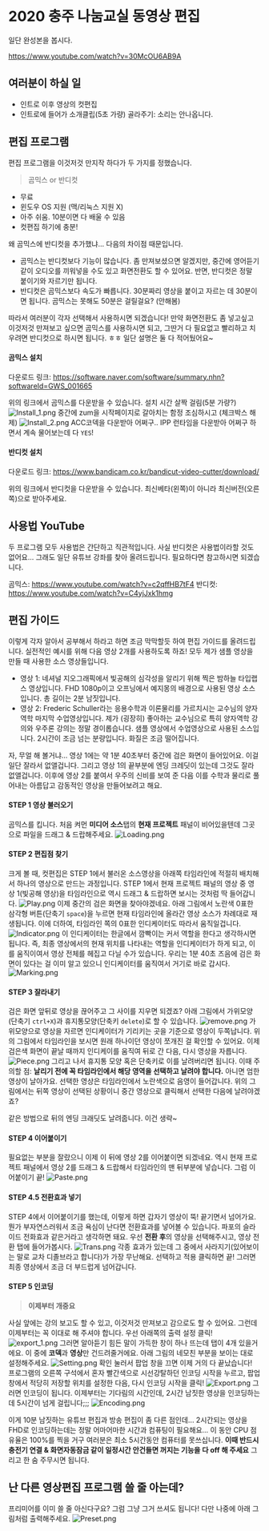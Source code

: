 # 2020 충주 나눔교실 동영상 편집

일단 완성본을 봅시다.

<https://www.youtube.com/watch?v=30McOU6AB9A>

## 여러분이 하실 일

* 인트로 이후 영상의 컷편집
* 인트로에 들어가 소개클립(5초 가량) 골라주기: 소리는 안나옵니다.

## 편집 프로그램

편집 프로그램을 이것저것 만지작 하다가 두 가지를 정했습니다.

> 곰믹스 or 반디컷

* 무료
* 윈도우 OS 지원 (맥/리눅스 지원 X)
* 아주 쉬움. 10분이면 다 배울 수 있음
* 컷편집 하기에 충분!

왜 곰믹스에 반디컷을 추가했냐... 다음의 차이점 때문입니다.

* 곰믹스는 반디컷보다 기능이 많습니다. 좀 만져보셨으면 알겠지만, 중간에 영어듣기같이 오디오를 끼워넣을 수도 있고 화면전환도 할 수 있어요. 반면, 반디컷은 정말 붙이기와 자르기만 됩니다.
* 반디컷은 곰믹스보다 속도가 빠릅니다. 30분짜리 영상을 붙이고 자르는 데 30분이면 됩니다. 곰믹스는 못해도 50분은 걸릴걸요? (안해봄)

따라서 여러분이 각자 선택해서 사용하시면 되겠습니다! 만약 화면전환도 좀 넣고싶고 이것저것 만져보고 싶으면 곰믹스를 사용하시면 되고, 그딴거 다 필요없고 빨리하고 치우려면 반디컷으로 하시면 됩니다. ㅎㅎ 일단 설명은 둘 다 적어뒀어요~

#### 곰믹스 설치

다운로드 링크: <https://software.naver.com/software/summary.nhn?softwareId=GWS_001665>

위의 링크에서 곰믹스를 다운받을 수 있습니다. 설치 시간 살짝 걸림(5분 가량?)
![Install_1.png](Install_1.png)
중간에 zum을 시작페이지로 갈아치는 함정 조심하시고 (체크박스 해제)
![Install_2.png](Install_2.png)
ACC코덱을 다운받아 어쩌구.. IPP 런타임을 다운받아 어쩌구 하면서 계속 물어보는데 다 `YES`!

#### 반디컷 설치

다운로드 링크: <https://www.bandicam.co.kr/bandicut-video-cutter/download/>

위의 링크에서 반디컷을 다운받을 수 있습니다. 최신베타(왼쪽)이 아니라 최신버전(오른쪽)으로 받아주세요. 

## 사용법 YouTube

두 프로그램 모두 사용법은 간단하고 직관적입니다. 사실 반디컷은 사용법이라할 것도 없어요... 그래도 일단 유튜브 강좌를 찾아 올려드립니다. 필요하다면 참고하시면 되겠습니다.

곰믹스: <https://www.youtube.com/watch?v=c2qffHB7tF4>
반디컷: <https://www.youtube.com/watch?v=C4yjJxk1hmg>

## 편집 가이드

이렇게 각자 알아서 공부해서 하라고 하면 조금 막막할듯 하여 편집 가이드를 올려드립니다. 실전적인 예시를 위해 다음 영상 2개를 사용하도록 하죠! 모두 제가 샘플 영상을 만들 때 사용한 소스 영상들입니다.

* 영상 1: 네셔널 지오그래픽에서 빛공해의 심각성을 알리기 위해 찍은 밤하늘 타입랩스 영상입니다. FHD 1080p이고 오프닝에서 예지몽의 배경으로 사용된 영상 소스입니다. 총 길이는 2분 남짓입니다.
* 영상 2: Frederic Schuller라는 응용수학과 이론물리를 가르치시는 교수님의 양자역학 마지막 수업영상입니다. 제가 (굉장히) 좋아하는 교수님으로 특히 양자역학 강의와 우주론 강의는 정말 경이롭습니다. 샘플 영상에서 수업영상으로 사용된 소스입니다. 2시간이 조금 넘는 분량입니다. 화질은 조금 떨어집니다.

자, 무얼 해 볼거냐... 영상 1에는 약 1분 40초부터 중간에 검은 화면이 들어있어요. 이걸 일단 잘라서 없앨겁니다. 그리고 영상 1의 끝부분에 엔딩 크레딧이 있는데 그것도 잘라 없앨겁니다. 이후에 영상 2를 붙여서 우주의 신비를 보여 준 다음 이를 수학과 물리로 풀어내는 아름답고 감동적인 영상을 만들어보려고 해요.

#### STEP 1 영상 불러오기

곰믹스를 킵니다. 처음 켜먼 **미디어 소스**탭의 **현재 프로젝트** 패널이 비어있을텐데 그곳으로 파일을 드래그 & 드랍해주세요.
![Loading.png](Loading.png)

#### STEP 2 편집점 찾기

크게 볼 때, 컷편집은 STEP 1에서 불러온 소스영상을 아래쪽 타임라인에 적절히 배치해서 하나의 영상으로 만드는 과정입니다. STEP 1에서 현재 프로젝트 패널의 영상 중 영상 1(빛공해 영상)을 타임라인으로 역시 드래그 & 드랍하면 보시는 것처럼 딱 들어갑니다.
![Play.png](Play.png)
이제 중간의 검은 화면을 찾아야겠네요. 아래 그림에서 노란색 0표한 삼각형 버튼(단축기 `space`)을 누르면 현재 타임라인에 올라간 영상 소스가 차례대로 재생됩니다. 이에 더하여, 타임라인 쪽의 0표한 인디케이터도 따라서 움직일겁니다.
![Indicator.png](Indicator.png)
이 인디케이터는 한글에서 깜빡이는 커서 역할을 한다고 생각하시면 됩니다. 즉, 최종 영상에서의 현재 위치를 나타내는 역할을 인디케이터가 하게 되고, 이를 움직이여서 영상 전체를 헤집고 다닐 수가 있습니다. 우리는 1분 40초 즈음에 검은 화면이 있다는 걸 이미 알고 있으니 인디케이터를 움직여서 거기로 바로 갑시다.
![Marking.png](Marking.png)

#### STEP 3 잘라내기

검은 화면 앞뒤로 영상을 끊어주고 그 사이를 지우면 되겠죠? 아래 그림에서 가위모양(단축기 `ctrl+X`)과 휴지통모양(단축키 `delete`)로 할 수 있습니다.
![remove.png](remove.png)
가위모양으로 영상을 자르면 인디케이터가 기리키는 곳을 기준으로 영상이 두쪽납니다. 위의 그림에서 타임라인을 보시면 원래 하나이던 영상이 쪼개진 걸 확인할 수 있어요. 이제 검은색 화면이 끝날 때까지 인디케이를 움직여 뒤로 간 다음, 다시 영상을 자릅니다.
![Piece.png](Piece.png)
그리고 나서 휴지통 모양  혹은 단축키로 이를 날려버리면 됩니다.
이때 주의할 점: **날리기 전에 꼭 타임라인에서 해당 영역을 선택하고 날려야 합니다.** 아니면 엄한 영상이 날아가요. 선택한 영상은 타임라인에서 노란색으로 음영이 들어갑니다. 위의 그림에서는 뒤쪽 영상이 선택된 상황이니 중간 영상으로 클릭해서 선택한 다음에 날려야겠죠?

같은 방법으로 뒤의 엔딩 크래딧도 날려줍니다. 이건 생략~

#### STEP 4 이어붙이기

필요없는 부분을 잘랐으니 이제 이 뒤에 영상 2를 이어붙이면 되겠네요. 역시 현재 프로젝트 패널에서 영상 2를 드래그 & 드랍해서 타임라인의 맨 뒤부분에 넣습니다. 그럼 이어붙이기 끝!
![Paste.png](Paste.png)


#### STEP 4.5 전환효과 넣기

STEP 4에서 이어붙이기를 했는데, 이렇게 하면 갑자기 영상이 뚝! 끝기면서 넘어가요. 뭔가 부자연스러워서 조금 욕심이 난다면 전환효과를 넣어볼 수 있습니다. 파포의 슬라이드 전화효과 같은거라고 생각하면 돼요. 우선 **전환 후**의 영상을 선택해주시고, 영상 전환 탭에 들어가봅시다.
![Trans.png](Trans.png)
각종 효과가 있는데 그 중에서 사라지기(있어보이는 말로 교차 디졸브라고 합니다)가 가장 무난해요. 선택하고 적용 클릭하면 끝! 그러면 최종 영상에서 조금 더 부드럽게 넘어갑니다. 

#### STEP 5 인코딩

> **이제부터 개중요**

사실 앞에는 강의 보고도 할 수 있고, 이것저것 만져보고 감으로도 할 수 있어요. 그런데 이제부터는 꼭 이대로 해 주셔야 합니다. 우선 아래쪽의 출력 설정 클릭!
![export_1.png](export_1.png)
그러면 알아듣기 힘든 말이 가득한 창이 하나 뜨는데 탭이 4개 있을거에요. 이 중에 **코덱**과 **영상**만 건드려줄거에요. 아래 그림의 네모친 부분을 보이는 대로 설정해주세요.
![Setting.png](Setting.png)
확인 눌러서 팝업 창을 끄면 이제 거의 다 끝났습니다! 프로그램의 오른쪽 구석에서 혼자 빨간색으로 시선강탈하던 인코딩 시작을 누르고, 팝업 창에서 적당히 저장할 위치를 설정한 다음, 다시 인코딩 시작을 클릭!
![Export.png](Export.png)
그러면 인코딩이 됩니다. 이제부터는 기다림의 시간인데, 2시간 남짓한 영상을 인코딩하는데 5시간이 넘게 걸립니다;;; 
![Encoding.png](Encoding.png)

이게 10분 남짓하는 유튜브 편집과 방송 편집이 좀 다른 점인데... 2시간되는 영상을 FHD로 인코딩하는데는 정말 어마어마한 시간과 컴퓨팅이 필요해요... 이 동안 CPU 점유율은 100%를 찍을 거구 여러분은 최소 5시간동안 컴퓨터를 못쓰십니다. **이때 반드시 충전기 연결 & 화면자동잠금 같이 일정시간 안건들면 꺼지는 기능을 다 off 해 주세요** 그리고 한 숨 주무시면 됩니다.

## 난 다른 영상편집 프로그램 쓸 줄 아는데?

프리미어를 이미 쓸 줄 아신다구요? 그럼 그냥 그거 쓰셔도 됩니다! 다만 나중에 아래 그림처럼 출력해주세요.
![Preset.png](Preset.png)